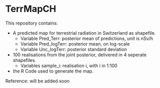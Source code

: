 # TerrMapCH

This repository contains:
 - A predicted map for terrestrial radiation in Switzerland as shapefile. 
    - Variable Pred_Terr: posterior mean of predictions, unit is nSv/h
    - Variable Pred_logTerr: posterior mean, on log-scale
    - Variable Unc_logTerr: posterior standard deviation
 - 100 realisations from the joint posterior, delivered in 4 seperate shapefiles.
    - Variables sample_i: realisation i, with i in 1:100
 - the R Code used to generate the map.
 
Reference:
will be added soon


